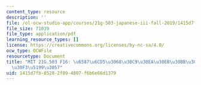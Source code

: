 ```yaml
---
content_type: resource
description: ''
file: /ol-ocw-studio-app/courses/21g-503-japanese-iii-fall-2019/1415d7fb85282f894807f6b6e66d1379_MIT21G_503F16_track04_ja_300k.pdf
file_size: 71039
file_type: application/pdf
learning_resource_types: []
license: https://creativecommons.org/licenses/by-nc-sa/4.0/
ocw_type: OCWFile
resourcetype: Document
title: "MIT 21G.503 F16: \u6587\u6CD5\u3068\u30C9\u30EA\u30EB\u30BB\u30C3\u30B7\u30E7\
  \u30F3\u5199\u3057"
uid: 1415d7fb-8528-2f89-4807-f6b6e66d1379
---
```

